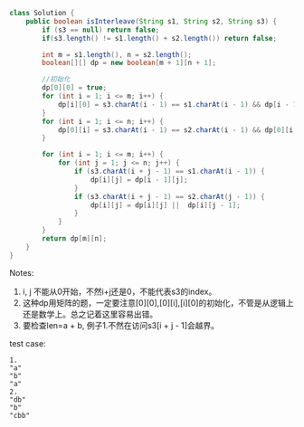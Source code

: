```java
class Solution {
    public boolean isInterleave(String s1, String s2, String s3) {
        if (s3 == null) return false;
        if(s3.length() != s1.length() + s2.length()) return false;

        int m = s1.length(), n = s2.length();
        boolean[][] dp = new boolean[m + 1][n + 1];

        //初始化
        dp[0][0] = true;
        for (int i = 1; i <= m; i++) {
            dp[i][0] = s3.charAt(i - 1) == s1.charAt(i - 1) && dp[i - 1][0];
        }
        for (int i = 1; i <= n; i++) {
            dp[0][i] = s3.charAt(i - 1) == s2.charAt(i - 1) && dp[0][i - 1];
        }

        for (int i = 1; i <= m; i++) {
            for (int j = 1; j <= n; j++) {
                if (s3.charAt(i + j - 1) == s1.charAt(i - 1)) {
                    dp[i][j] = dp[i - 1][j];
                }
                if (s3.charAt(i + j - 1) == s2.charAt(j - 1)) {
                    dp[i][j] = dp[i][j] ||  dp[i][j - 1];
                }
            }
        }
        return dp[m][n];
    }
}
```

Notes:
1. i, j 不能从0开始，不然i+j还是0，不能代表s3的index。  
2. 这种dp用矩阵的题，一定要注意[0][0],[0][i],[i][0]的初始化，不管是从逻辑上还是数学上。总之记着这里容易出错。  
3. 要检查len=a + b, 例子1.不然在访问s3[i + j - 1]会越界。  

test case:  
```
1.  
"a"  
"b"  
"a"  
2.
"db"  
"b"  
"cbb"  
```
